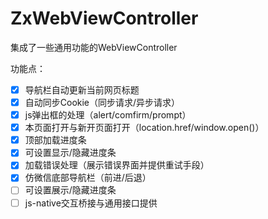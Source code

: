 # ZxWebViewController
集成了一些通用功能的WebViewController



功能点：
- [x] 导航栏自动更新当前网页标题
- [x] 自动同步Cookie（同步请求/异步请求）
- [x] js弹出框的处理（alert/comfirm/prompt）
- [x] 本页面打开与新开页面打开（location.href/window.open()） 
- [x] 顶部加载进度条
- [x] 可设置显示/隐藏进度条
- [x] 加载错误处理（展示错误界面并提供重试手段）
- [x] 仿微信底部导航栏（前进/后退） 
- [ ] 可设置展示/隐藏进度条
- [ ] js-native交互桥接与通用接口提供 